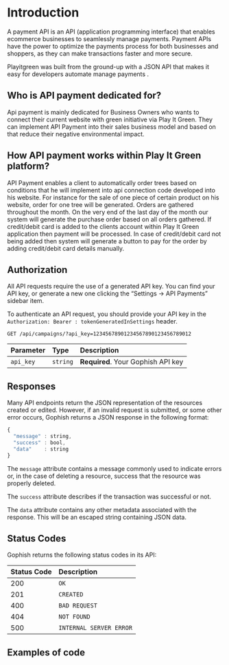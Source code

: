 # Introduction

A payment API is an API (application programming interface) that enables ecommerce businesses to seamlessly manage payments. Payment APIs have the power to optimize the payments process for both businesses and shoppers, as they can make transactions faster and more secure.

Playitgreen was built from the ground-up with a JSON API that makes it easy for developers automate manage payments .


## Who is API payment dedicated for?

Api payment is mainly dedicated for Business Owners who wants to connect their current website with green initiative via Play It Green. They can implement API Payment into their sales business model and based on that reduce their negative environmental impact.

## How API payment works within Play It Green platform?

API Payment enables a client to automatically order trees based on conditions that he will implement into api connection code developed into his website. For instance for the sale of one piece of certain product on his website, order for one tree will be generated. Orders are gathered throughout the month. On the very end of the last day of the month our system will generate the purchase order based on all orders gathered. If credit/debit card is added to the clients account within Play It Green application then payment will be processed. In case of credit/debit card not being added then system will generate a button to pay for the order by adding credit/debit card details manually.

## Authorization

All API requests require the use of a generated API key. You can find your API key, or generate a new one clicking the “Settings -> API Payments” sidebar item.

To authenticate an API request, you should provide your API key in the `Authorization: Bearer : tokenGeneratedInSettings` header.

```http
GET /api/campaigns/?api_key=12345678901234567890123456789012
```

| Parameter | Type | Description |
| :--- | :--- | :--- |
| `api_key` | `string` | **Required**. Your Gophish API key |

## Responses

Many API endpoints return the JSON representation of the resources created or edited. However, if an invalid request is submitted, or some other error occurs, Gophish returns a JSON response in the following format:

```javascript
{
  "message" : string,
  "success" : bool,
  "data"    : string
}
```

The `message` attribute contains a message commonly used to indicate errors or, in the case of deleting a resource, success that the resource was properly deleted.

The `success` attribute describes if the transaction was successful or not.

The `data` attribute contains any other metadata associated with the response. This will be an escaped string containing JSON data.

## Status Codes

Gophish returns the following status codes in its API:

| Status Code | Description |
| :--- | :--- |
| 200 | `OK` |
| 201 | `CREATED` |
| 400 | `BAD REQUEST` |
| 404 | `NOT FOUND` |
| 500 | `INTERNAL SERVER ERROR` |


## Examples of code


